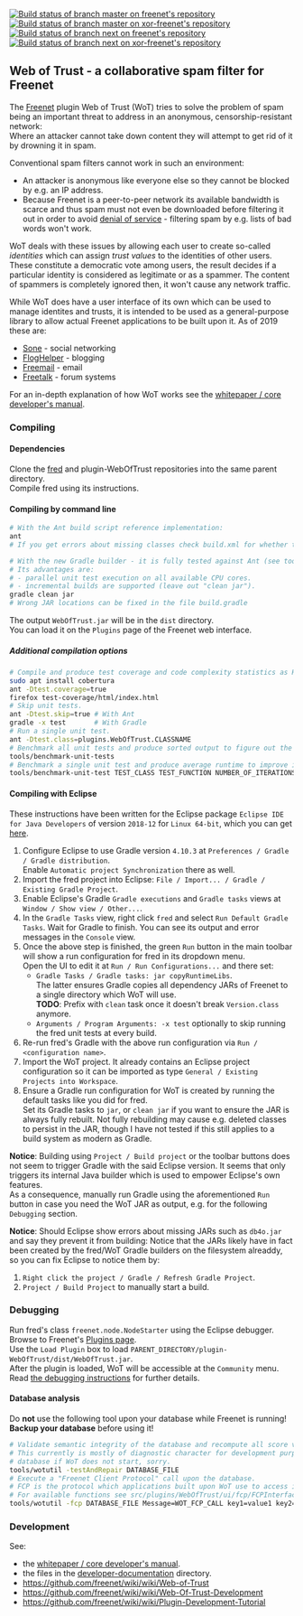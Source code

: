 [![Build status of branch master on freenet's repository](https://travis-ci.org/freenet/plugin-WebOfTrust.svg?branch=master "Build status of branch master on freenet's repository")](https://travis-ci.org/freenet/plugin-WebOfTrust/builds)
[![Build status of branch master on xor-freenet's repository](https://travis-ci.org/xor-freenet/plugin-WebOfTrust.svg?branch=master "Build status of branch master on xor-freenet's repository")](https://travis-ci.org/xor-freenet/plugin-WebOfTrust/builds)
[![Build status of branch next on freenet's repository](https://travis-ci.org/freenet/plugin-WebOfTrust.svg?branch=next "Build status of branch next on freenet's repository")](https://travis-ci.org/freenet/plugin-WebOfTrust/builds)
[![Build status of branch next on xor-freenet's repository](https://travis-ci.org/xor-freenet/plugin-WebOfTrust.svg?branch=next "Build status of branch next on xor-freenet's repository")](https://travis-ci.org/xor-freenet/plugin-WebOfTrust/builds)

## Web of Trust - a collaborative spam filter for Freenet

The [Freenet](https://freenetproject.org) plugin Web of Trust (WoT) tries to solve the problem of
spam being an important threat to address in an anonymous, censorship-resistant network:  
Where an attacker cannot take down content they will attempt to get rid of it by drowning it in
spam.

Conventional spam filters cannot work in such an environment:
- An attacker is anonymous like everyone else so they cannot be blocked by e.g. an IP address.
- Because Freenet is a peer-to-peer network its available bandwidth is scarce and thus spam must
  not even be downloaded before filtering it out in order to avoid
  [denial of service](https://en.wikipedia.org/wiki/Denial-of-service_attack) - filtering spam by
  e.g. lists of bad words won't work.

WoT deals with these issues by allowing each user to create so-called _identities_ which can assign
_trust values_ to the identities of other users.  
These constitute a democratic vote among users, the result decides if a particular identity is
considered as legitimate or as a spammer. The content of spammers is completely ignored then, it
won't cause any network traffic.

While WoT does have a user interface of its own which can be used to manage identites and trusts,
it is intended to be used as a general-purpose library to allow actual Freenet applications to
be built upon it. As of 2019 these are:
- [Sone](https://github.com/Bombe/Sone) - social networking
- [FlogHelper](https://github.com/freenet/plugin-FlogHelper) - blogging
- [Freemail](https://github.com/freenet/plugin-Freemail) - email
- [Freetalk](https://github.com/freenet/plugin-Freetalk) - forum systems

For an in-depth explanation of how WoT works see the [whitepaper / core developer's manual](developer-documentation/core-developers-manual/OadSFfF-version1.2-non-print-edition.pdf).

### Compiling

#### Dependencies

Clone the [fred](https://github.com/freenet/fred) and plugin-WebOfTrust repositories into the same
parent directory.  
Compile fred using its instructions.

#### Compiling by command line

```bash
# With the Ant build script reference implementation:
ant
# If you get errors about missing classes check build.xml for whether the JAR locations are correct.

# With the new Gradle builder - it is fully tested against Ant (see tools/) but lacks some features.
# Its advantages are:
# - parallel unit test execution on all available CPU cores.
# - incremental builds are supported (leave out "clean jar").
gradle clean jar
# Wrong JAR locations can be fixed in the file build.gradle
```

The output `WebOfTrust.jar` will be in the `dist` directory.  
You can load it on the `Plugins` page of the Freenet web interface.  

##### Additional compilation options

```bash
# Compile and produce test coverage and code complexity statistics as HTML.
sudo apt install cobertura
ant -Dtest.coverage=true
firefox test-coverage/html/index.html
# Skip unit tests.
ant -Dtest.skip=true # With Ant
gradle -x test       # With Gradle
# Run a single unit test.
ant -Dtest.class=plugins.WebOfTrust.CLASSNAME
# Benchmark all unit tests and produce sorted output to figure out the slowest ones
tools/benchmark-unit-tests
# Benchmark a single unit test and produce average runtime to improve it
tools/benchmark-unit-test TEST_CLASS TEST_FUNCTION NUMBER_OF_ITERATIONS
```

#### Compiling with Eclipse

These instructions have been written for the Eclipse package `Eclipse IDE for Java Developers` of
version `2018-12` for `Linux 64-bit`, which you can get
[here](https://www.eclipse.org/downloads/packages/release/2018-12/r).

1. Configure Eclipse to use Gradle version `4.10.3` at
  `Preferences / Gradle / Gradle distribution`.  
   Enable `Automatic project Synchronization` there as well.
2. Import the fred project into Eclipse: `File / Import... / Gradle / Existing Gradle Project`.
3. Enable Eclipse's Gradle `Gradle executions` and `Gradle tasks` views at
   `Window / Show view / Other...`.
4. In the `Gradle Tasks` view, right click `fred` and select `Run Default Gradle Tasks`.
   Wait for Gradle to finish. You can see its output and error messages in the `Console` view.
5. Once the above step is finished, the green `Run` button in the main toolbar will show a run
   configuration for fred in its dropdown menu.  
   Open the UI to edit it at `Run / Run Configurations...` and there set:  
   * `Gradle Tasks / Gradle tasks: jar copyRuntimeLibs`.  
      The latter ensures Gradle copies all dependency JARs of Freenet to a single directory which
      WoT will use.  
     **TODO**: Prefix with `clean` task once it doesn't break `Version.class` anymore.
   * `Arguments / Program Arguments: -x test` optionally to skip running the fred unit tests at
      every build.
6. Re-run fred's Gradle with the above run configuration via `Run / <configuration name>`.
7. Import the WoT project. It already contains an Eclipse project configuration so it can be
   imported as type `General / Existing Projects into Workspace`.
8. Ensure a Gradle run configuration for WoT is created by running the default tasks like you did
   for fred.  
   Set its Gradle tasks to `jar`, or `clean jar` if you want to ensure the JAR is always fully
   rebuilt. Not fully rebuilding may cause e.g. deleted classes to persist in the JAR, though
   I have not tested if this still applies to a build system as modern as Gradle.

**Notice**: Building using `Project / Build project` or the toolbar buttons does not seem to trigger
Gradle with the said Eclipse version. It seems that only triggers its internal Java builder which
is used to empower Eclipse's own features.  
As a consequence, manually run Gradle using the aforementioned `Run` button in case you need the
WoT JAR as output, e.g. for the following `Debugging` section.

**Notice**: Should Eclipse show errors about missing JARs such as `db4o.jar` and say they prevent it
from building: Notice that the JARs likely have in fact been created by the fred/WoT Gradle
builders on the filesystem alreaddy, so you can fix Eclipse to notice them by:
1. `Right click the project / Gradle / Refresh Gradle Project`.
2. `Project / Build Project` to manually start a build.

### Debugging

Run fred's class `freenet.node.NodeStarter` using the Eclipse debugger.  
Browse to Freenet's [Plugins page](http://127.0.0.1:8888/plugins/).  
Use the `Load Plugin` box to load `PARENT_DIRECTORY/plugin-WebOfTrust/dist/WebOfTrust.jar`.  
After the plugin is loaded, WoT will be accessible at the `Community` menu.  
Read [the debugging instructions](developer-documentation/Debugging.txt) for further details.

#### Database analysis

Do **not** use the following tool upon your database while Freenet is running!  
**Backup your database** before using it!

```bash
# Validate semantic integrity of the database and recompute all score values (= "computed trust" in the UI).
# This currently is mostly of diagnostic character for development purposes, it is unlikely to fix your
# database if WoT does not start, sorry.
tools/wotutil -testAndRepair DATABASE_FILE
# Execute a "Freenet Client Protocol" call upon the database.
# FCP is the protocol which applications built upon WoT use to access its API.
# For available functions see src/plugins/WebOfTrust/ui/fcp/FCPInterface.java
tools/wotutil -fcp DATABASE_FILE Message=WOT_FCP_CALL key1=value1 key2=value2 ...
```

### Development

See:
- the [whitepaper / core developer's manual](developer-documentation/core-developers-manual/OadSFfF-version1.2-non-print-edition.pdf).
- the files in the [developer-documentation](developer-documentation) directory.
- https://github.com/freenet/wiki/wiki/Web-of-Trust
- https://github.com/freenet/wiki/wiki/Web-Of-Trust-Development
- https://github.com/freenet/wiki/wiki/Plugin-Development-Tutorial

